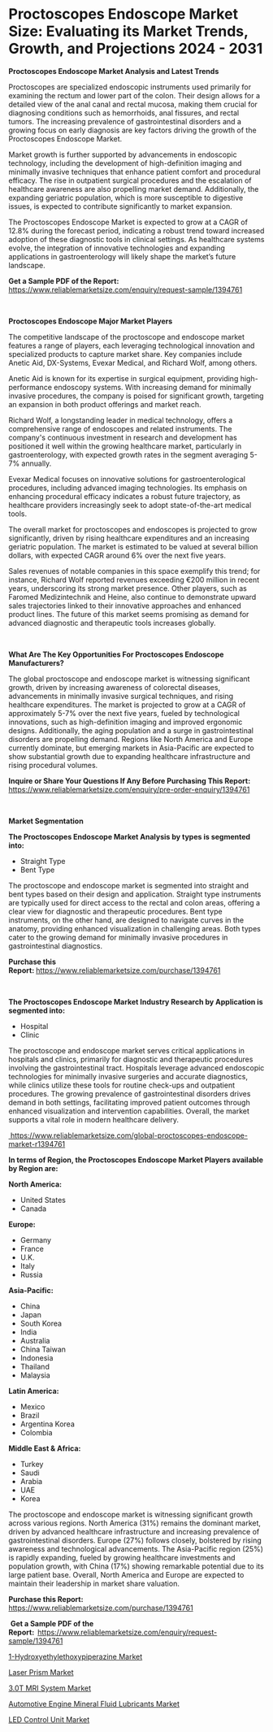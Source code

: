 <p><h1>Proctoscopes Endoscope Market Size: Evaluating its Market Trends, Growth, and Projections 2024 - 2031</h1></p><p><strong>Proctoscopes Endoscope Market Analysis and Latest Trends</strong></p>
<p><p>Proctoscopes are specialized endoscopic instruments used primarily for examining the rectum and lower part of the colon. Their design allows for a detailed view of the anal canal and rectal mucosa, making them crucial for diagnosing conditions such as hemorrhoids, anal fissures, and rectal tumors. The increasing prevalence of gastrointestinal disorders and a growing focus on early diagnosis are key factors driving the growth of the Proctoscopes Endoscope Market.</p><p>Market growth is further supported by advancements in endoscopic technology, including the development of high-definition imaging and minimally invasive techniques that enhance patient comfort and procedural efficacy. The rise in outpatient surgical procedures and the escalation of healthcare awareness are also propelling market demand. Additionally, the expanding geriatric population, which is more susceptible to digestive issues, is expected to contribute significantly to market expansion.</p><p>The Proctoscopes Endoscope Market is expected to grow at a CAGR of 12.8% during the forecast period, indicating a robust trend toward increased adoption of these diagnostic tools in clinical settings. As healthcare systems evolve, the integration of innovative technologies and expanding applications in gastroenterology will likely shape the market’s future landscape.</p></p>
<p><strong>Get a Sample PDF of the Report:&nbsp;</strong> <a href="https://www.reliablemarketsize.com/enquiry/request-sample/1394761?utm_campaign=1838&utm_medium=2&utm_source=Github&utm_content=ia&utm_term=05122024&utm_id=proctoscopes-endoscope">https://www.reliablemarketsize.com/enquiry/request-sample/1394761</a></p>
<p>&nbsp;</p>
<p><strong>Proctoscopes Endoscope Major Market Players</strong></p>
<p><p>The competitive landscape of the proctoscope and endoscope market features a range of players, each leveraging technological innovation and specialized products to capture market share. Key companies include Anetic Aid, DX-Systems, Evexar Medical, and Richard Wolf, among others.</p><p>Anetic Aid is known for its expertise in surgical equipment, providing high-performance endoscopy systems. With increasing demand for minimally invasive procedures, the company is poised for significant growth, targeting an expansion in both product offerings and market reach.</p><p>Richard Wolf, a longstanding leader in medical technology, offers a comprehensive range of endoscopes and related instruments. The company's continuous investment in research and development has positioned it well within the growing healthcare market, particularly in gastroenterology, with expected growth rates in the segment averaging 5-7% annually.</p><p>Evexar Medical focuses on innovative solutions for gastroenterological procedures, including advanced imaging technologies. Its emphasis on enhancing procedural efficacy indicates a robust future trajectory, as healthcare providers increasingly seek to adopt state-of-the-art medical tools.</p><p>The overall market for proctoscopes and endoscopes is projected to grow significantly, driven by rising healthcare expenditures and an increasing geriatric population. The market is estimated to be valued at several billion dollars, with expected CAGR around 6% over the next five years. </p><p>Sales revenues of notable companies in this space exemplify this trend; for instance, Richard Wolf reported revenues exceeding €200 million in recent years, underscoring its strong market presence. Other players, such as Faromed Medizintechnik and Heine, also continue to demonstrate upward sales trajectories linked to their innovative approaches and enhanced product lines. The future of this market seems promising as demand for advanced diagnostic and therapeutic tools increases globally.</p></p>
<p>&nbsp;</p>
<p><strong>What Are The Key Opportunities For Proctoscopes Endoscope Manufacturers?</strong></p>
<p><p>The global proctoscope and endoscope market is witnessing significant growth, driven by increasing awareness of colorectal diseases, advancements in minimally invasive surgical techniques, and rising healthcare expenditures. The market is projected to grow at a CAGR of approximately 5-7% over the next five years, fueled by technological innovations, such as high-definition imaging and improved ergonomic designs. Additionally, the aging population and a surge in gastrointestinal disorders are propelling demand. Regions like North America and Europe currently dominate, but emerging markets in Asia-Pacific are expected to show substantial growth due to expanding healthcare infrastructure and rising procedural volumes.</p></p>
<p><strong>Inquire or Share Your Questions If Any Before Purchasing This Report:</strong> <a href="https://www.reliablemarketsize.com/enquiry/pre-order-enquiry/1394761?utm_campaign=1838&utm_medium=2&utm_source=Github&utm_content=ia&utm_term=05122024&utm_id=proctoscopes-endoscope">https://www.reliablemarketsize.com/enquiry/pre-order-enquiry/1394761</a></p>
<p>&nbsp;</p>
<p><strong>Market Segmentation</strong></p>
<p><strong>The Proctoscopes Endoscope Market Analysis by types is segmented into:</strong></p>
<p><ul><li>Straight Type</li><li>Bent Type</li></ul></p>
<p><p>The proctoscope and endoscope market is segmented into straight and bent types based on their design and application. Straight type instruments are typically used for direct access to the rectal and colon areas, offering a clear view for diagnostic and therapeutic procedures. Bent type instruments, on the other hand, are designed to navigate curves in the anatomy, providing enhanced visualization in challenging areas. Both types cater to the growing demand for minimally invasive procedures in gastrointestinal diagnostics.</p></p>
<p><strong>Purchase this Report:&nbsp;</strong><a href="https://www.reliablemarketsize.com/purchase/1394761?utm_campaign=1838&utm_medium=2&utm_source=Github&utm_content=ia&utm_term=05122024&utm_id=proctoscopes-endoscope">https://www.reliablemarketsize.com/purchase/1394761</a></p>
<p>&nbsp;</p>
<p><strong>The Proctoscopes Endoscope Market Industry Research by Application is segmented into:</strong></p>
<p><ul><li>Hospital</li><li>Clinic</li></ul></p>
<p><p>The proctoscope and endoscope market serves critical applications in hospitals and clinics, primarily for diagnostic and therapeutic procedures involving the gastrointestinal tract. Hospitals leverage advanced endoscopic technologies for minimally invasive surgeries and accurate diagnostics, while clinics utilize these tools for routine check-ups and outpatient procedures. The growing prevalence of gastrointestinal disorders drives demand in both settings, facilitating improved patient outcomes through enhanced visualization and intervention capabilities. Overall, the market supports a vital role in modern healthcare delivery.</p></p>
<p><a href="https://www.reliablemarketsize.com/global-proctoscopes-endoscope-market-r1394761?utm_campaign=1838&utm_medium=2&utm_source=Github&utm_content=ia&utm_term=05122024&utm_id=proctoscopes-endoscope">&nbsp;https://www.reliablemarketsize.com/global-proctoscopes-endoscope-market-r1394761</a></p>
<p><strong>In terms of Region, the Proctoscopes Endoscope Market Players available by Region are:</strong></p>
<p>
    <p> <strong> North America: </strong>
        <ul>
            <li>United States</li>
            <li>Canada</li>
        </ul>
        </p> 
    <p> <strong> Europe: </strong>
        <ul>
            <li>Germany</li>
            <li>France</li>
            <li>U.K.</li>
            <li>Italy</li>
            <li>Russia</li>
        </ul>
        </p> 
    <p> <strong> Asia-Pacific: </strong>
        <ul>
            <li>China</li>
            <li>Japan</li>
            <li>South Korea</li>
            <li>India</li>
            <li>Australia</li>
            <li>China Taiwan</li>
            <li>Indonesia</li>
            <li>Thailand</li>
            <li>Malaysia</li>
        </ul>
        </p> 
    <p> <strong> Latin America: </strong>
        <ul>
            <li>Mexico</li>
            <li>Brazil</li>
            <li>Argentina Korea</li>
            <li>Colombia</li>
        </ul>
        </p> 
    <p> <strong> Middle East & Africa: </strong>
        <ul>
            <li>Turkey</li>
            <li>Saudi</li>
            <li>Arabia</li>
            <li>UAE</li>
            <li>Korea</li>
        </ul>
    </p>
    </p>
<p><p>The proctoscope and endoscope market is witnessing significant growth across various regions. North America (31%) remains the dominant market, driven by advanced healthcare infrastructure and increasing prevalence of gastrointestinal disorders. Europe (27%) follows closely, bolstered by rising awareness and technological advancements. The Asia-Pacific region (25%) is rapidly expanding, fueled by growing healthcare investments and population growth, with China (17%) showing remarkable potential due to its large patient base. Overall, North America and Europe are expected to maintain their leadership in market share valuation.</p></p>
<p><strong>Purchase this Report: </strong><a href="https://www.reliablemarketsize.com/purchase/1394761?utm_campaign=1838&utm_medium=2&utm_source=Github&utm_content=ia&utm_term=05122024&utm_id=proctoscopes-endoscope">https://www.reliablemarketsize.com/purchase/1394761</a></p>
<p>&nbsp;<strong>Get a Sample PDF of the Report:&nbsp;&nbsp;</strong><a href="https://www.reliablemarketsize.com/enquiry/request-sample/1394761?utm_campaign=1838&utm_medium=2&utm_source=Github&utm_content=ia&utm_term=05122024&utm_id=proctoscopes-endoscope">https://www.reliablemarketsize.com/enquiry/request-sample/1394761</a></p>
<p><strong></strong></p>
<p><p><a href="https://issuu.com/reportprime-2/docs/1-hydroxyethylethoxypiperazine-market-size-2030.pp?utm_campaign=1838&utm_medium=2&utm_source=Github&utm_content=ia&utm_term=05122024&utm_id=proctoscopes-endoscope">1-Hydroxyethylethoxypiperazine Market</a></p><p><a href="https://www.linkedin.com/pulse/laser-prism-market-outlook-from-2024-2031-marketsize-share-ptkoe?utm_campaign=1838&utm_medium=2&utm_source=Github&utm_content=ia&utm_term=05122024&utm_id=proctoscopes-endoscope">Laser Prism Market</a></p><p><a href="https://issuu.com/reportprime-2/docs/30t-mri-system-market-size-2030.pptx?utm_campaign=1838&utm_medium=2&utm_source=Github&utm_content=ia&utm_term=05122024&utm_id=proctoscopes-endoscope">3.0T MRI System Market</a></p><p><a href="https://github.com/pizolina/Market-Research-Report-List-6/blob/main/automotive-engine-mineral-fluid-lubricants-market.md?utm_campaign=1838&utm_medium=2&utm_source=Github&utm_content=ia&utm_term=05122024&utm_id=proctoscopes-endoscope">Automotive Engine Mineral Fluid Lubricants Market</a></p><p><a href="https://www.linkedin.com/pulse/led-control-unit-market-shifts-strategic-analysis-2024-2031-bsqne?utm_campaign=1838&utm_medium=2&utm_source=Github&utm_content=ia&utm_term=05122024&utm_id=proctoscopes-endoscope">LED Control Unit Market</a></p></p>
